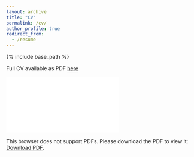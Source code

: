```yaml
---
layout: archive
title: "CV"
permalink: /cv/
author_profile: true
redirect_from:
  - /resume
---
```


{% include base_path %}

Full CV available as PDF <a href="/files/CV.pdf">here</a>

<object data="files/CV.pdf" type="application/pdf" width="700px" height="700px">
    <embed src="files/CV.pdf">
        <p>This browser does not support PDFs. Please download the PDF to view it: <a href="http://yoursite.com/the.pdf">Download PDF</a>.</p>
    </embed>
</object>
